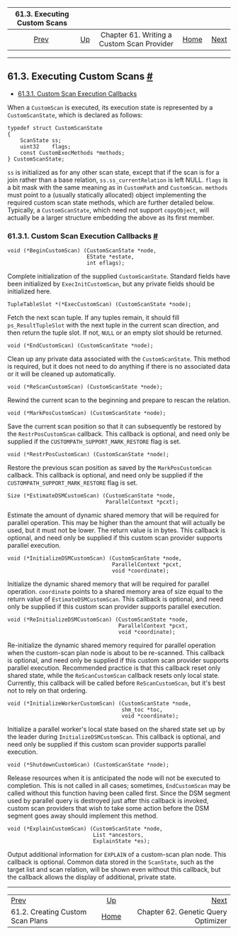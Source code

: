 <!--?xml version="1.0" encoding="UTF-8" standalone="no"?-->

|                    61.3. Executing Custom Scans                   |                                                                     |                                            |                                                       |                                                          |
| :---------------------------------------------------------------: | :------------------------------------------------------------------ | :----------------------------------------: | ----------------------------------------------------: | -------------------------------------------------------: |
| [Prev](custom-scan-plan.html "61.2. Creating Custom Scan Plans")  | [Up](custom-scan.html "Chapter 61. Writing a Custom Scan Provider") | Chapter 61. Writing a Custom Scan Provider | [Home](index.html "PostgreSQL 17devel Documentation") |  [Next](geqo.html "Chapter 62. Genetic Query Optimizer") |

***

## 61.3. Executing Custom Scans [#](#CUSTOM-SCAN-EXECUTION)

*   [61.3.1. Custom Scan Execution Callbacks](custom-scan-execution.html#CUSTOM-SCAN-EXECUTION-CALLBACKS)

When a `CustomScan` is executed, its execution state is represented by a `CustomScanState`, which is declared as follows:

    typedef struct CustomScanState
    {
        ScanState ss;
        uint32    flags;
        const CustomExecMethods *methods;
    } CustomScanState;

`ss` is initialized as for any other scan state, except that if the scan is for a join rather than a base relation, `ss.ss_currentRelation` is left NULL. `flags` is a bit mask with the same meaning as in `CustomPath` and `CustomScan`. `methods` must point to a (usually statically allocated) object implementing the required custom scan state methods, which are further detailed below. Typically, a `CustomScanState`, which need not support `copyObject`, will actually be a larger structure embedding the above as its first member.

### 61.3.1. Custom Scan Execution Callbacks [#](#CUSTOM-SCAN-EXECUTION-CALLBACKS)

    void (*BeginCustomScan) (CustomScanState *node,
                             EState *estate,
                             int eflags);

Complete initialization of the supplied `CustomScanState`. Standard fields have been initialized by `ExecInitCustomScan`, but any private fields should be initialized here.

    TupleTableSlot *(*ExecCustomScan) (CustomScanState *node);

Fetch the next scan tuple. If any tuples remain, it should fill `ps_ResultTupleSlot` with the next tuple in the current scan direction, and then return the tuple slot. If not, `NULL` or an empty slot should be returned.

    void (*EndCustomScan) (CustomScanState *node);

Clean up any private data associated with the `CustomScanState`. This method is required, but it does not need to do anything if there is no associated data or it will be cleaned up automatically.

    void (*ReScanCustomScan) (CustomScanState *node);

Rewind the current scan to the beginning and prepare to rescan the relation.

    void (*MarkPosCustomScan) (CustomScanState *node);

Save the current scan position so that it can subsequently be restored by the `RestrPosCustomScan` callback. This callback is optional, and need only be supplied if the `CUSTOMPATH_SUPPORT_MARK_RESTORE` flag is set.

    void (*RestrPosCustomScan) (CustomScanState *node);

Restore the previous scan position as saved by the `MarkPosCustomScan` callback. This callback is optional, and need only be supplied if the `CUSTOMPATH_SUPPORT_MARK_RESTORE` flag is set.

    Size (*EstimateDSMCustomScan) (CustomScanState *node,
                                   ParallelContext *pcxt);

Estimate the amount of dynamic shared memory that will be required for parallel operation. This may be higher than the amount that will actually be used, but it must not be lower. The return value is in bytes. This callback is optional, and need only be supplied if this custom scan provider supports parallel execution.

    void (*InitializeDSMCustomScan) (CustomScanState *node,
                                     ParallelContext *pcxt,
                                     void *coordinate);

Initialize the dynamic shared memory that will be required for parallel operation. `coordinate` points to a shared memory area of size equal to the return value of `EstimateDSMCustomScan`. This callback is optional, and need only be supplied if this custom scan provider supports parallel execution.

    void (*ReInitializeDSMCustomScan) (CustomScanState *node,
                                       ParallelContext *pcxt,
                                       void *coordinate);

Re-initialize the dynamic shared memory required for parallel operation when the custom-scan plan node is about to be re-scanned. This callback is optional, and need only be supplied if this custom scan provider supports parallel execution. Recommended practice is that this callback reset only shared state, while the `ReScanCustomScan` callback resets only local state. Currently, this callback will be called before `ReScanCustomScan`, but it's best not to rely on that ordering.

    void (*InitializeWorkerCustomScan) (CustomScanState *node,
                                        shm_toc *toc,
                                        void *coordinate);

Initialize a parallel worker's local state based on the shared state set up by the leader during `InitializeDSMCustomScan`. This callback is optional, and need only be supplied if this custom scan provider supports parallel execution.

    void (*ShutdownCustomScan) (CustomScanState *node);

Release resources when it is anticipated the node will not be executed to completion. This is not called in all cases; sometimes, `EndCustomScan` may be called without this function having been called first. Since the DSM segment used by parallel query is destroyed just after this callback is invoked, custom scan providers that wish to take some action before the DSM segment goes away should implement this method.

    void (*ExplainCustomScan) (CustomScanState *node,
                               List *ancestors,
                               ExplainState *es);

Output additional information for `EXPLAIN` of a custom-scan plan node. This callback is optional. Common data stored in the `ScanState`, such as the target list and scan relation, will be shown even without this callback, but the callback allows the display of additional, private state.

***

|                                                                   |                                                                     |                                                          |
| :---------------------------------------------------------------- | :-----------------------------------------------------------------: | -------------------------------------------------------: |
| [Prev](custom-scan-plan.html "61.2. Creating Custom Scan Plans")  | [Up](custom-scan.html "Chapter 61. Writing a Custom Scan Provider") |  [Next](geqo.html "Chapter 62. Genetic Query Optimizer") |
| 61.2. Creating Custom Scan Plans                                  |        [Home](index.html "PostgreSQL 17devel Documentation")        |                      Chapter 62. Genetic Query Optimizer |
